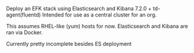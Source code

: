Deploy an EFK stack using Elasticsearch and Kibana 7.2.0 + td-agent(fluentd) Intended for use as a central cluster for an org.

This assumes RHEL-like (yum) hosts for now. Elasticsearch and Kibana are ran via Docker.

Currently pretty incomplete besides ES deployment


